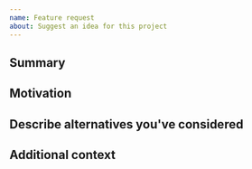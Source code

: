 ```yaml
---
name: Feature request
about: Suggest an idea for this project
---
```


<!--

Have you read WASP's Code of Conduct? By filing an Issue, you are expected to comply with it, including treating everyone with respect: https://github.com/digicatapult/QTAP/.github/blob/main/CODE_OF_CONDUCT.md

---
Also note that the Digital Catapult team has finite resources so it's unlikely that we'll work on feature requests. If we're interested in a particular feature however, we'll follow up and ask you to submit an RFC to talk about it in more detail.

-->

## Summary

<!-- One paragraph explanation of the feature. -->

## Motivation

<!-- Why are we doing this? What use cases does it support? What is the expected outcome? -->

## Describe alternatives you've considered

<!-- A clear and concise description of the alternative solutions you've considered. Be sure to explain why WASP's existing customisability isn't suitable for this feature. -->

## Additional context

<!-- Add any other context or screenshots about the feature request here. -->
